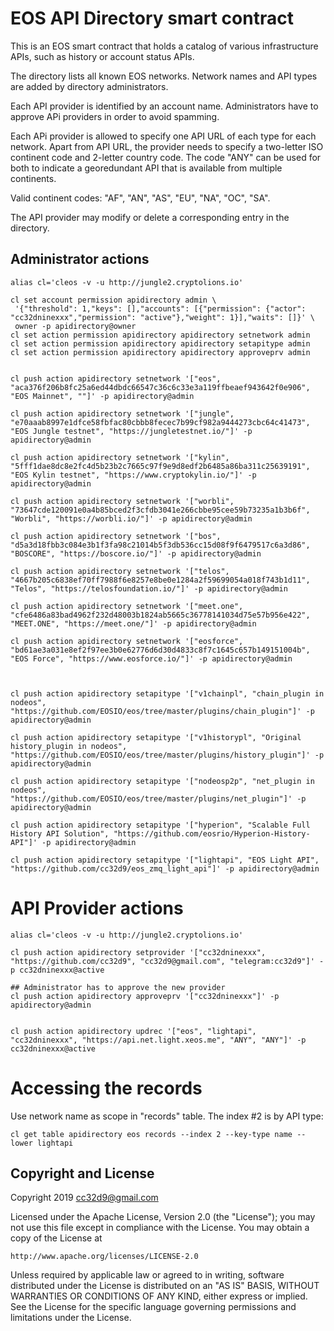 # EOS API Directory smart contract

This is an EOS smart contract that holds a catalog of various
infrastructure APIs, such as history or account status APIs.

The directory lists all known EOS networks. Network names and API types
are added by directory administrators.

Each API provider is identified by an account name. Administrators have
to approve APi providers in order to avoid spamming.

Each APi provider is allowed to specify one API URL of each type for
each network. Apart from API URL, the provider needs to specify a
two-letter ISO continent code and 2-letter country code. The code "ANY"
can be used for both to indicate a georedundant API that is available
from multiple continents.

Valid continent codes: "AF", "AN", "AS", "EU", "NA", "OC", "SA".

The API provider may modify or delete a corresponding entry in the
directory.



## Administrator actions

```
alias cl='cleos -v -u http://jungle2.cryptolions.io'

cl set account permission apidirectory admin \
 '{"threshold": 1,"keys": [],"accounts": [{"permission": {"actor": "cc32dninexxx","permission": "active"},"weight": 1}],"waits": []}' \
 owner -p apidirectory@owner
cl set action permission apidirectory apidirectory setnetwork admin
cl set action permission apidirectory apidirectory setapitype admin
cl set action permission apidirectory apidirectory approveprv admin


cl push action apidirectory setnetwork '["eos", "aca376f206b8fc25a6ed44dbdc66547c36c6c33e3a119ffbeaef943642f0e906", "EOS Mainnet", ""]' -p apidirectory@admin

cl push action apidirectory setnetwork '["jungle", "e70aaab8997e1dfce58fbfac80cbbb8fecec7b99cf982a9444273cbc64c41473", "EOS Jungle testnet", "https://jungletestnet.io/"]' -p apidirectory@admin

cl push action apidirectory setnetwork '["kylin", "5fff1dae8dc8e2fc4d5b23b2c7665c97f9e9d8edf2b6485a86ba311c25639191", "EOS Kylin testnet", "https://www.cryptokylin.io/"]' -p apidirectory@admin

cl push action apidirectory setnetwork '["worbli", "73647cde120091e0a4b85bced2f3cfdb3041e266cbbe95cee59b73235a1b3b6f", "Worbli", "https://worbli.io/"]' -p apidirectory@admin

cl push action apidirectory setnetwork '["bos", "d5a3d18fbb3c084e3b1f3fa98c21014b5f3db536cc15d08f9f6479517c6a3d86", "BOSCORE", "https://boscore.io/"]' -p apidirectory@admin

cl push action apidirectory setnetwork '["telos", "4667b205c6838ef70ff7988f6e8257e8be0e1284a2f59699054a018f743b1d11", "Telos", "https://telosfoundation.io/"]' -p apidirectory@admin

cl push action apidirectory setnetwork '["meet.one", "cfe6486a83bad4962f232d48003b1824ab5665c36778141034d75e57b956e422", "MEET.ONE", "https://meet.one/"]' -p apidirectory@admin

cl push action apidirectory setnetwork '["eosforce", "bd61ae3a031e8ef2f97ee3b0e62776d6d30d4833c8f7c1645c657b149151004b", "EOS Force", "https://www.eosforce.io/"]' -p apidirectory@admin



cl push action apidirectory setapitype '["v1chainpl", "chain_plugin in nodeos", "https://github.com/EOSIO/eos/tree/master/plugins/chain_plugin"]' -p apidirectory@admin

cl push action apidirectory setapitype '["v1historypl", "Original history_plugin in nodeos", "https://github.com/EOSIO/eos/tree/master/plugins/history_plugin"]' -p apidirectory@admin

cl push action apidirectory setapitype '["nodeosp2p", "net_plugin in nodeos", "https://github.com/EOSIO/eos/tree/master/plugins/net_plugin"]' -p apidirectory@admin

cl push action apidirectory setapitype '["hyperion", "Scalable Full History API Solution", "https://github.com/eosrio/Hyperion-History-API"]' -p apidirectory@admin

cl push action apidirectory setapitype '["lightapi", "EOS Light API", "https://github.com/cc32d9/eos_zmq_light_api"]' -p apidirectory@admin

```


# API Provider actions

```
alias cl='cleos -v -u http://jungle2.cryptolions.io'

cl push action apidirectory setprovider '["cc32dninexxx", "https://github.com/cc32d9", "cc32d9@gmail.com", "telegram:cc32d9"]' -p cc32dninexxx@active

## Administrator has to approve the new provider
cl push action apidirectory approveprv '["cc32dninexxx"]' -p apidirectory@admin


cl push action apidirectory updrec '["eos", "lightapi", "cc32dninexxx", "https://api.net.light.xeos.me", "ANY", "ANY"]' -p cc32dninexxx@active

```

# Accessing the records

Use network name as scope in "records" table. The index #2 is by API type:

```
cl get table apidirectory eos records --index 2 --key-type name --lower lightapi

```



## Copyright and License

Copyright 2019 cc32d9@gmail.com

Licensed under the Apache License, Version 2.0 (the "License");
you may not use this file except in compliance with the License.
You may obtain a copy of the License at

    http://www.apache.org/licenses/LICENSE-2.0

Unless required by applicable law or agreed to in writing, software
distributed under the License is distributed on an "AS IS" BASIS,
WITHOUT WARRANTIES OR CONDITIONS OF ANY KIND, either express or implied.
See the License for the specific language governing permissions and
limitations under the License.
